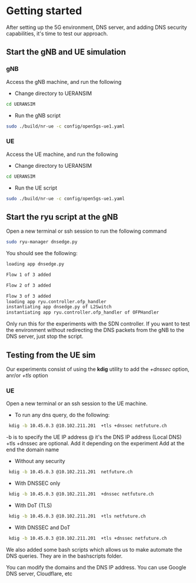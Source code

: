 # Getting started

After setting up the 5G environment, DNS server, and adding DNS security capabilities, it's time to test our approach. 

## Start the gNB and UE simulation 

### gNB

Access the gNB machine, and run the following

* Change directory to UERANSIM 

```bash
cd UERANSIM
```

* Run the gNB script 

```bash
sudo ./build/nr-ue -c config/open5gs-ue1.yaml
```


### UE

Access the UE machine, and run the following

* Change directory to UERANSIM 

```bash
cd UERANSIM
```

* Run the UE script 

```bash
sudo ./build/nr-ue -c config/open5gs-ue1.yaml
```


## Start the ryu script at the gNB

Open a new terminal or ssh session to run the following command 

```bash
sudo ryu-manager dnsedge.py
```

You should see the following: 

```bash
loading app dnsedge.py

Flow 1 of 3 added

Flow 2 of 3 added

Flow 3 of 3 added
loading app ryu.controller.ofp_handler
instantiating app dnsedge.py of L2Switch
instantiating app ryu.controller.ofp_handler of OFPHandler
```

Only run this for the experiments with the SDN controller. If you want to test the environment without redirecting the DNS packets from the gNB to the DNS server, just stop the script. 


## Testing from the UE sim 

Our experiments consist of using the **kdig** utility to add the *+dnssec* option, anr/or *+tls* option


### UE

Open a new terminal or an ssh session to the UE machine. 



* To run any dns query, do the following:

```bash
 kdig -b 10.45.0.3 @10.102.211.201  +tls +dnssec netfuture.ch
```

-b is to specify the UE IP address
@ it's the DNS IP address (Local DNS)
+tls +dnssec are optional. Add it depending on the experiment
Add at the end the domain name


* Without any security 


```bash
 kdig -b 10.45.0.3 @10.102.211.201  netfuture.ch
```

* With DNSSEC only


```bash
 kdig -b 10.45.0.3 @10.102.211.201  +dnssec netfuture.ch
```

* With DoT (TLS) 


```bash
 kdig -b 10.45.0.3 @10.102.211.201  +tls netfuture.ch
```

* With DNSSEC and DoT


```bash
 kdig -b 10.45.0.3 @10.102.211.201  +tls +dnssec netfuture.ch
```

We also added some bash scripts which allows us to make automate the DNS queries. They are in the bashscripts folder. 


You can modify the domains and the DNS IP address. You can use  Google DNS server, Cloudflare, etc






